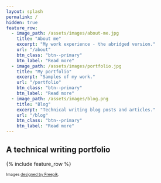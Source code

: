 ```yaml
---
layout: splash
permalink: /
hidden: true
feature_row:
  - image_path: /assets/images/about-me.jpg
    title: "About me"
    excerpt: "My work experience - the abridged version."
    url: "/about"
    btn_class: "btn--primary"
    btn_label: "Read more"
  - image_path: /assets/images/portfolio.jpg
    title: "My portfolio"
    excerpt: "Samples of my work."
    url: "/portfolio"
    btn_class: "btn--primary"
    btn_label: "Read more"
  - image_path: /assets/images/blog.png
    title: "Blog"
    excerpt: "Technical writing blog posts and articles."
    url: "/blog"
    btn_class: "btn--primary"
    btn_label: "Read more"      
---
```

## A technical writing portfolio
{% include feature_row %}
<p style="font-size: 8pt">Images <a href="http://www.freepik.com">designed by Freepik</a>.</p>
